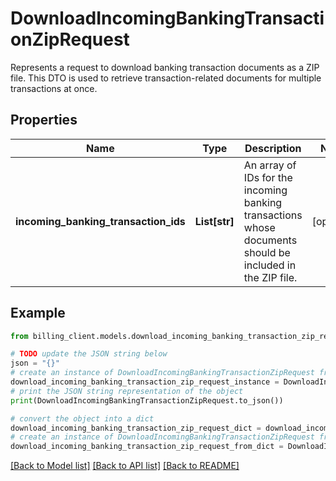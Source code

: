 # DownloadIncomingBankingTransactionZipRequest

Represents a request to download banking transaction documents as a ZIP file.  This DTO is used to retrieve transaction-related documents for multiple transactions at once.

## Properties

Name | Type | Description | Notes
------------ | ------------- | ------------- | -------------
**incoming_banking_transaction_ids** | **List[str]** | An array of IDs for the incoming banking transactions whose documents should be included in the ZIP file. | [optional] 

## Example

```python
from billing_client.models.download_incoming_banking_transaction_zip_request import DownloadIncomingBankingTransactionZipRequest

# TODO update the JSON string below
json = "{}"
# create an instance of DownloadIncomingBankingTransactionZipRequest from a JSON string
download_incoming_banking_transaction_zip_request_instance = DownloadIncomingBankingTransactionZipRequest.from_json(json)
# print the JSON string representation of the object
print(DownloadIncomingBankingTransactionZipRequest.to_json())

# convert the object into a dict
download_incoming_banking_transaction_zip_request_dict = download_incoming_banking_transaction_zip_request_instance.to_dict()
# create an instance of DownloadIncomingBankingTransactionZipRequest from a dict
download_incoming_banking_transaction_zip_request_from_dict = DownloadIncomingBankingTransactionZipRequest.from_dict(download_incoming_banking_transaction_zip_request_dict)
```
[[Back to Model list]](../README.md#documentation-for-models) [[Back to API list]](../README.md#documentation-for-api-endpoints) [[Back to README]](../README.md)


